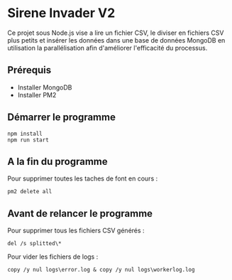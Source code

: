 # Sirene Invader V2

Ce projet sous Node.js vise a lire un fichier CSV, le diviser en fichiers CSV plus petits et insérer les données dans une base de données MongoDB en utilisation la parallélisation afin d'améliorer l'efficacité du processus.


## Prérequis

- Installer MongoDB
- Installer PM2

## Démarrer le programme

    npm install
    npm run start

## A la fin du programme
Pour supprimer toutes les taches de font en cours :

    pm2 delete all

## Avant de relancer le programme
Pour supprimer tous les fichiers CSV générés :

    del /s splitted\*
Pour vider les fichiers de logs :

    copy /y nul logs\error.log & copy /y nul logs\workerlog.log
